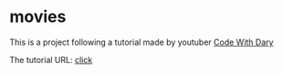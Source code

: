 # movies

This is a project following a tutorial made by youtuber [Code With Dary](https://www.youtube.com/c/CodeWithDary)

The tutorial URL: [click](https://www.youtube.com/watch?v=QPky3r2prEI)
